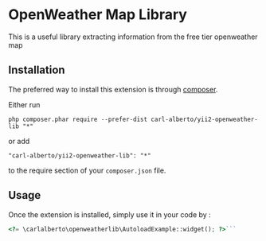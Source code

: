 OpenWeather Map Library
=======================
This is a useful library extracting information from the free tier openweather map

Installation
------------

The preferred way to install this extension is through [composer](http://getcomposer.org/download/).

Either run

```
php composer.phar require --prefer-dist carl-alberto/yii2-openweather-lib "*"
```

or add

```
"carl-alberto/yii2-openweather-lib": "*"
```

to the require section of your `composer.json` file.


Usage
-----

Once the extension is installed, simply use it in your code by  :

```php
<?= \carlalberto\openweatherlib\AutoloadExample::widget(); ?>```